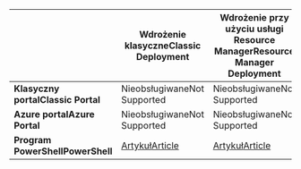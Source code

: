 |  | <span data-ttu-id="915ae-101">**Wdrożenie klasyczne**</span><span class="sxs-lookup"><span data-stu-id="915ae-101">**Classic Deployment**</span></span> | <span data-ttu-id="915ae-102">**Wdrożenie przy użyciu usługi Resource Manager**</span><span class="sxs-lookup"><span data-stu-id="915ae-102">**Resource Manager Deployment**</span></span> |
| --- | --- | --- |
| <span data-ttu-id="915ae-103">**Klasyczny portal**</span><span class="sxs-lookup"><span data-stu-id="915ae-103">**Classic Portal**</span></span> |<span data-ttu-id="915ae-104">Nieobsługiwane</span><span class="sxs-lookup"><span data-stu-id="915ae-104">Not Supported</span></span> |<span data-ttu-id="915ae-105">Nieobsługiwane</span><span class="sxs-lookup"><span data-stu-id="915ae-105">Not Supported</span></span> |
| <span data-ttu-id="915ae-106">**Azure portal**</span><span class="sxs-lookup"><span data-stu-id="915ae-106">**Azure Portal**</span></span> |<span data-ttu-id="915ae-107">Nieobsługiwane</span><span class="sxs-lookup"><span data-stu-id="915ae-107">Not Supported</span></span> |<span data-ttu-id="915ae-108">Nieobsługiwane</span><span class="sxs-lookup"><span data-stu-id="915ae-108">Not Supported</span></span> |
| <span data-ttu-id="915ae-109">**Program PowerShell**</span><span class="sxs-lookup"><span data-stu-id="915ae-109">**PowerShell**</span></span> |[<span data-ttu-id="915ae-110">Artykuł</span><span class="sxs-lookup"><span data-stu-id="915ae-110">Article</span></span>](../articles/expressroute/expressroute-howto-coexist-classic.md) |[<span data-ttu-id="915ae-111">Artykuł</span><span class="sxs-lookup"><span data-stu-id="915ae-111">Article</span></span>](../articles/expressroute/expressroute-howto-coexist-resource-manager.md) |

